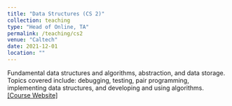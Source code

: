 ```yaml
---
title: "Data Structures (CS 2)"
collection: teaching
type: "Head of Online, TA"
permalink: /teaching/cs2
venue: "Caltech"
date: 2021-12-01
location: ""
---
```


Fundamental data structures and algorithms, abstraction, and data storage. Topics covered include: debugging, testing, pair programming, implementing data structures, and developing and using algorithms. [[Course Website]](https://debuggi.ng/22wi/)